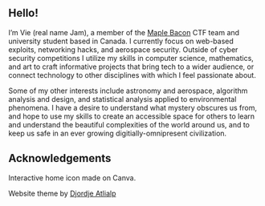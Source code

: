 ## Hello!

 I’m Vie (real name Jam), a member of the [Maple Bacon](https://ubcctf.github.io/) CTF team and university student based in Canada. I currently focus on web-based exploits, networking hacks, and aerospace security. Outside of cyber security competitions I utilize my skills in computer science, mathematics, and art to craft informative projects that bring tech to a wider audience, or connect technology to other disciplines with which I feel passionate about. 
 
 Some of my other interests include astronomy and aerospace, algorithm analysis and design, and statistical analysis applied to environmental phenomena. I have a desire to understand what mystery obscures us from, and hope to use my skills to create an accessible space for others to learn and understand the beautiful complexities of the world around us, and to keep us safe in an ever growing digitially-omnipresent civilization. 

## Acknowledgements

Interactive home icon made on Canva. 

Website theme by [Djordje Atlialp](https://github.com/rhazdon.)